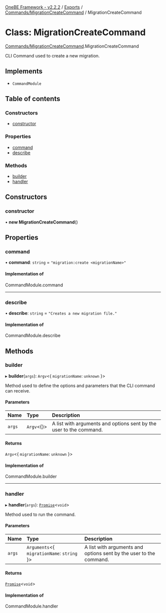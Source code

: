 [OneBE Framework - v2.2.2](../README.md) / [Exports](../modules.md) / [Commands/MigrationCreateCommand](../modules/Commands_MigrationCreateCommand.md) / MigrationCreateCommand

# Class: MigrationCreateCommand

[Commands/MigrationCreateCommand](../modules/Commands_MigrationCreateCommand.md).MigrationCreateCommand

CLI Command used to create a new migration.

## Implements

- `CommandModule`

## Table of contents

### Constructors

- [constructor](Commands_MigrationCreateCommand.MigrationCreateCommand.md#constructor)

### Properties

- [command](Commands_MigrationCreateCommand.MigrationCreateCommand.md#command)
- [describe](Commands_MigrationCreateCommand.MigrationCreateCommand.md#describe)

### Methods

- [builder](Commands_MigrationCreateCommand.MigrationCreateCommand.md#builder)
- [handler](Commands_MigrationCreateCommand.MigrationCreateCommand.md#handler)

## Constructors

### constructor

• **new MigrationCreateCommand**()

## Properties

### command

• **command**: `string` = `"migration:create <migrationName>"`

#### Implementation of

CommandModule.command

___

### describe

• **describe**: `string` = `"Creates a new migration file."`

#### Implementation of

CommandModule.describe

## Methods

### builder

▸ **builder**(`args`): `Argv`<{ `migrationName`: `unknown`  }\>

Method used to define the options and parameters that the CLI command
can receive.

#### Parameters

| Name | Type | Description |
| :------ | :------ | :------ |
| `args` | `Argv`<{}\> | A list with arguments and options sent by the user to the command. |

#### Returns

`Argv`<{ `migrationName`: `unknown`  }\>

#### Implementation of

CommandModule.builder

___

### handler

▸ **handler**(`args`): [`Promise`]( https://developer.mozilla.org/en-US/docs/Web/JavaScript/Reference/Global_Objects/Promise )<`void`\>

Method used to run the command.

#### Parameters

| Name | Type | Description |
| :------ | :------ | :------ |
| `args` | `Arguments`<{ `migrationName`: `string`  }\> | A list with arguments and options sent by the user to the command. |

#### Returns

[`Promise`]( https://developer.mozilla.org/en-US/docs/Web/JavaScript/Reference/Global_Objects/Promise )<`void`\>

#### Implementation of

CommandModule.handler

